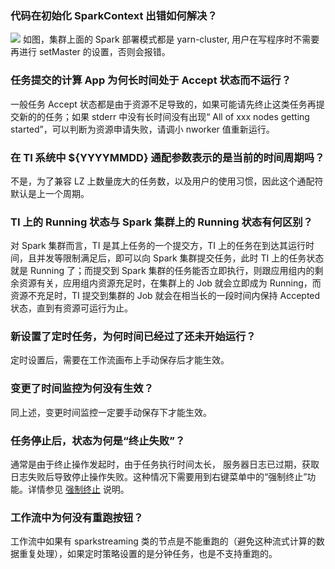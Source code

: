 ### 代码在初始化 SparkContext 出错如何解决？
![](https://main.qcloudimg.com/raw/11572e562c23f0d1213949e7177765dc.png)
如图，集群上面的 Spark 部署模式都是 yarn-cluster, 用户在写程序时不需要再进行 setMaster 的设置，否则会报错。

### 任务提交的计算 App 为何长时间处于 Accept 状态而不运行？
一般任务 Accept 状态都是由于资源不足导致的，如果可能请先终止这类任务再提交新的的任务；如果 stderr 中没有长时间没有出现“ All of xxx nodes getting started”，可以判断为资源申请失败，请调小 nworker 值重新运行。

### 在 TI 系统中 ${YYYYMMDD} 通配参数表示的是当前的时间周期吗？
不是，为了兼容 LZ 上数量庞大的任务数，以及用户的使用习惯，因此这个通配符默认是上一个周期。

### TI 上的 Running 状态与 Spark 集群上的 Running 状态有何区别？
对 Spark 集群而言，TI 是其上任务的一个提交方，TI 上的任务在到达其运行时间，且并发等限制满足后，即可以向 Spark 集群提交任务，此时 TI 上的任务状态就是 Running 了；而提交到 Spark 集群的任务能否立即执行，则跟应用组内的剩余资源有关，应用组内资源充足时，在集群上的 Job 就会立即成为 Running，而资源不充足时，TI 提交到集群的 Job 就会在相当长的一段时间内保持 Accepted 状态，直到有资源可运行为止。

### 新设置了定时任务，为何时间已经过了还未开始运行？
定时设置后，需要在工作流画布上手动保存后才能生效。

### 变更了时间监控为何没有生效？
同上述，变更时间监控一定要手动保存下才能生效。

### 任务停止后，状态为何是“终止失败”？
通常是由于终止操作发起时，由于任务执行时间太长， 服务器日志已过期，获取日志失败后导致停止操作失败。这种情况下需要用到右键菜单中的“强制终止”功能。详情参见 [强制终止](https://cloud.tencent.com/document/product/851/17080#.E5.BC.BA.E5.88.B6.E7.BB.88.E6.AD.A2) 说明。

### 工作流中为何没有重跑按钮？
工作流中如果有 sparkstreaming 类的节点是不能重跑的（避免这种流式计算的数据重复处理），如果定时策略设置的是分钟任务，也是不支持重跑的。
